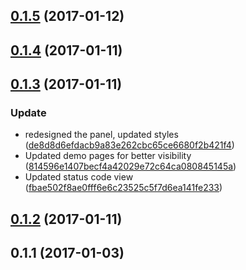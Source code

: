 <a name="0.1.5"></a>
## [0.1.5](https://github.com/advanced-rest-client/response-status-view/compare/0.1.4...v0.1.5) (2017-01-12)




<a name="0.1.4"></a>
## [0.1.4](https://github.com/advanced-rest-client/response-status-view/compare/0.1.3...v0.1.4) (2017-01-11)




<a name="0.1.3"></a>
## [0.1.3](https://github.com/advanced-rest-client/response-status-view/compare/0.1.1...v0.1.3) (2017-01-11)


### Update

* redesigned the panel, updated styles ([de8d8d6efdacb9a83e262cbc65ce6680f2b421f4](https://github.com/advanced-rest-client/response-status-view/commit/de8d8d6efdacb9a83e262cbc65ce6680f2b421f4))
* Updated demo pages for better visibility ([814596e1407becf4a42029e72c64ca080845145a](https://github.com/advanced-rest-client/response-status-view/commit/814596e1407becf4a42029e72c64ca080845145a))
* Updated status code view ([fbae502f8ae0fff6e6c23525c5f7d6ea141fe233](https://github.com/advanced-rest-client/response-status-view/commit/fbae502f8ae0fff6e6c23525c5f7d6ea141fe233))



<a name="0.1.2"></a>
## [0.1.2](https://github.com/advanced-rest-client/response-status-view/compare/0.1.1...v0.1.2) (2017-01-11)




<a name="0.1.1"></a>
## 0.1.1 (2017-01-03)




